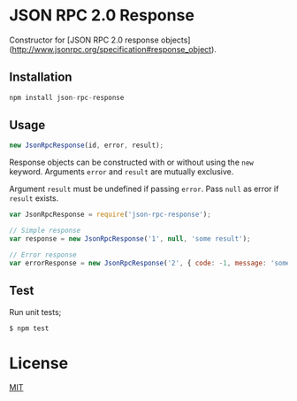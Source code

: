 # JSON RPC 2.0 Response

Constructor for [JSON RPC 2.0 response objects]
(http://www.jsonrpc.org/specification#response_object).

## Installation

```js
npm install json-rpc-response
```

## Usage

```js
new JsonRpcResponse(id, error, result);
```

Response objects can be constructed with or without using the `new` keyword.
Arguments `error` and `result` are mutually exclusive.

Argument `result` must be
undefined if passing `error`. Pass `null` as error if `result` exists.

```js
var JsonRpcResponse = require('json-rpc-response');

// Simple response
var response = new JsonRpcResponse('1', null, 'some result');

// Error response
var errorResponse = new JsonRpcResponse('2', { code: -1, message: 'some error' });
```

## Test

Run unit tests;

`$ npm test`

# License

[MIT](LICENSE)